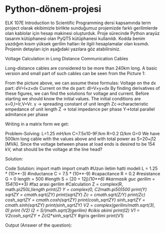 # Python-dönem-projesi

ELK 107E Introduction to Scientific Programming dersi kapsamında term project olarak ekibimizle birlikte sunduğumuz projemizde farklı gerilimlerde olan kablolar için hesap makinesi oluşturduk. Proje sürecinde Python arayüz tasarım kütüphanesi olan PyQT5 kütüphanesi kullanıldı. Kodda benim yazdığım kısım yüksek gerilim hatları ile ilgili hesaplamalar olan kısımdı. Projenin detayları için aşağıdaki yazılara göz atabilirsiniz.

Voltage Calculation in Long Distance Communication Cables

Long-distance cables are considered to be more than 240km long. A basic version and small part of such cables can be seen from the Picture 1:
 
From the picture above, we can assume these formulas:
Voltage on the dx part:
dV=I×z×dx
Current on the dx part:
dI=V×y×dx
By finding derivatives of these figures, we can find the solutions for voltage and current. Before starting we should know the initial values. The initial conditions are x=0,I=Ir,V=Vr.
γ → spreading constant of unit length
Zc→characteristic empedance of unit length
Z → total impedance per phase
Y→total parallel admitance per phase





Writing in a matrix form we get:
  
Problem-Solving:
L=1.25 mH/km
C=7.5x10-9F/km 
R=0.2 Ω/km 
G=0 
We have 500km long cable with the values above and with total power as S=20+j12 [MVA]. 
Since the voltage between phase at load ends is desired to be 154 kV, what should be the voltage at the line head?

Solution:
  
Code Solution:
import math
import cmath
#Uzun iletim hatti modeli
L = 1.25 * (10**-3) #inductance
C = 7.5 * (10**-9) #capacitance
R = 0.2 #resistance
G = 0
length = 500 #length
S = (20 + 12j)*(10**6) #karmasik guc
gerilim = 154*(10**3) #faz arasi gerilim
#Calculation
Z = complex(R, math.pi*2*50*L)*length
print(Z)
Y = complex(0, C*2*math.pi*50)*500
print(Y)
sqrtZY = cmath.sqrt(Z*Y)
print(sqrtZY)
Zc = cmath.sqrt(Z/Y)
print(Zc)
cosh_sqrtZY = cmath.cosh(sqrtZY)
print(cosh_sqrtZY)
sinh_sqrtZY = cmath.sinh(sqrtZY)
print(sinh_sqrtZY)
V2 = complex(gerilim/math.sqrt(3), 0)
print (V2)
I2 = S/(math.sqrt(3)*gerilim) #cikis akimi
print(I2)
V1 = V2*cosh_sqrtZY + Zc*I2*sinh_sqrtZY #giris gerilimi
print(V1)


Output (Answer of the question):
 

